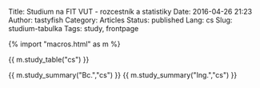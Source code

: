 Title: Studium na FIT VUT - rozcestník a statistiky
Date: 2016-04-26 21:23
Author: tastyfish
Category: Articles
Status: published
Lang: cs
Slug: studium-tabulka
Tags: study, frontpage

{% import "macros.html" as m %}

{{ m.study_table("cs") }}

{{ m.study_summary("Bc.","cs") }}
{{ m.study_summary("Ing.","cs") }}